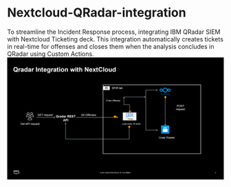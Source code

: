 # Nextcloud-QRadar-integration
To streamline the Incident Response process, integrating IBM QRadar SIEM with Nextcloud Ticketing deck. This integration automatically creates tickets in real-time for offenses and closes them when the analysis concludes in QRadar using Custom Actions.
![](https://github.com/faisal6me/Nextcloud-QRadar-integration/blob/main/Presentation1.gif)
